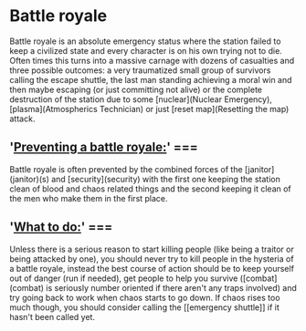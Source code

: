 # Battle royale
Battle royale is an absolute emergency status where the station failed to keep a civilized state and every character is on his own trying not to die. Often times this turns into a massive carnage with dozens of casualties and three possible outcomes: a very traumatized small group of survivors calling the escape shuttle, the last man standing achieving a moral win and then maybe escaping (or just committing not alive) or the complete destruction of the station due to some \[nuclear](Nuclear Emergency), \[plasma](Atmospherics Technician) or just \[reset map](Resetting the map) attack.

##  '<u>Preventing a battle royale:</u>' ===

Battle royale is often prevented by the combined forces of the \[janitor](janitor)(s) and \[security](security) with the first one keeping the station clean of blood and chaos related things and the second keeping it clean of the men who make them in the first place.

##  '<u>What to do:</u>' ===

Unless there is a serious reason to start killing people (like being a traitor or being attacked by one), you should never try to kill people in the hysteria of a battle royale, instead the best course of action should be to keep yourself out of danger (run if needed), get people to help you survive (\[combat](combat) is seriously number oriented if there aren't any traps involved) and try going back to work when chaos starts to go down. If chaos rises too much though, you should consider calling the [[emergency shuttle]] if it hasn't been called yet.